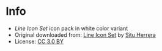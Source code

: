 # Info
- *Line Icon Set* icon pack in white color variant
- Original downloaded from: [Line Icon Set](http://www.flaticon.com/packs/line-icon-set) by [Situ Herrera](http://www.flaticon.com/authors/situ-herrera)
- License: [CC 3.0 BY](https://creativecommons.org/licenses/by/3.0/)
